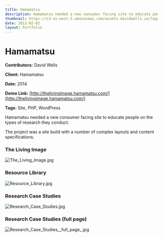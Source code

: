 ```yaml
---
title: Hamamatsu
description: Hamamatsu needed a new consumer facing site to educate people on the types of research they conduct.
thumbnail: https://s3-us-west-2.amazonaws.com/assets.davidwells.io/legacy/2015/03/1425428439_The_Living_Image-450x347.jpg
date: 2013-02-02
layout: Portfolio
---
```


# Hamamatsu

**Contributors:** David Wells

**Client:** Hamamatsu

**Date:** 2014

**Demo Link:** [http://thelivingimage.hamamatsu.com/](http://thelivingimage.hamamatsu.com/)

**Tags:** Site, PHP, WordPress

Hamamatsu needed a new consumer facing site to educate people on the types of research they conduct.

The project was a site build with a number of complex layouts and content specifications.

### The Living Image

![](https://s3-us-west-2.amazonaws.com/assets.davidwells.io/work/hamamatsu-The_Living_Image.jpg "The_Living_Image.jpg")

### Resource Library

![](https://s3-us-west-2.amazonaws.com/assets.davidwells.io/work/hamamatsu-Resource_Library.jpg "Resource_Library.jpg")

### Research Case Studies

![](https://s3-us-west-2.amazonaws.com/assets.davidwells.io/work/hamamatsu-Research_Case_Studies.jpg "Research_Case_Studies.jpg")

### Research Case Studies (full page)

![](https://s3-us-west-2.amazonaws.com/assets.davidwells.io/work/hamamatsu-Research_Case_Studies__full_page_.jpg "Research_Case_Studies__full_page_.jpg")
